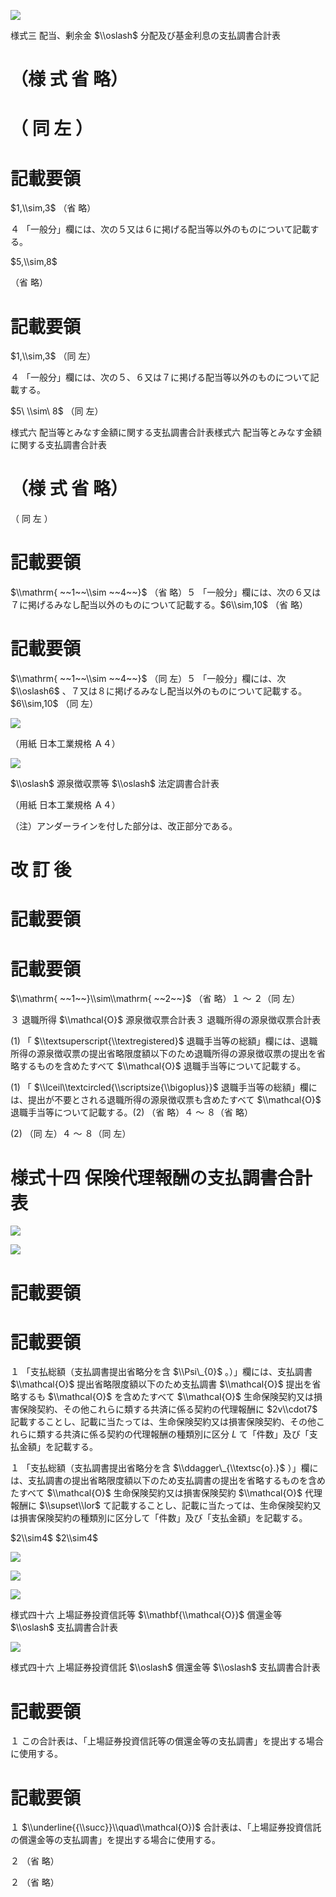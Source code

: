 ![](https://www.nta.go.jp/tmp/1769f7bf-0db3-4383-8eea-7865b0ef237a/images/cf77f798da761a8d34e15da737d53ae1aa5de305de9b863da40781e8818d29ce.jpg)

様式三 配当、剰余金 $\\oslash$ 分配及び基金利息の支払調書合計表

# （様 式 省 略）

# （ 同 左 ）

# 記載要領

$1,\\sim,3$ （省 略）

４ 「一般分」欄には、次の５又は６に掲げる配当等以外のものについて記載する。

$5,\\sim,8$

（省 略）

# 記載要領

$1,\\sim,3$ （同 左）

４ 「一般分」欄には、次の５、６又は７に掲げる配当等以外のものについて記載する。

$5\ \\sim\ 8$ （同 左）

様式六 配当等とみなす金額に関する支払調書合計表様式六 配当等とみなす金額に関する支払調書合計表

# （様 式 省 略）

（ 同 左 ）

# 記載要領

$\\mathrm{ ~~1~~\\sim ~~4~~}$ （省 略）５ 「一般分」欄には、次の６又は７に掲げるみなし配当以外のものについて記載する。$6\\sim,10$ （省 略）

# 記載要領

$\\mathrm{ ~~1~~\\sim ~~4~~}$ （同 左）５ 「一般分」欄には、次 $\\oslash6$ 、７又は８に掲げるみなし配当以外のものについて記載する。$6\\sim,10$ （同 左）

![](https://www.nta.go.jp/tmp/1769f7bf-0db3-4383-8eea-7865b0ef237a/images/f0f0f76043c6b9d060f15fafdd6333ccd6788571f2c9ab4c73ab9dd6888d46dc.jpg)

（用紙 日本工業規格 Ａ４）

![](https://www.nta.go.jp/tmp/1769f7bf-0db3-4383-8eea-7865b0ef237a/images/1bd89fbb58a2c624feeeca6e5a289c051cdee5b980424138a54c2198fbb71203.jpg)

$\\oslash$ 源泉徴収票等 $\\oslash$ 法定調書合計表

（用紙 日本工業規格 Ａ４）

（注）アンダーラインを付した部分は、改正部分である。

# 改 訂 後

# 記載要領

# 記載要領

$\\mathrm{ ~~1~~}\\sim\\mathrm{ ~~2~~}$ （省 略）１ ～ ２（同 左）

３ 退職所得 $\\mathcal{O}$ 源泉徴収票合計表３ 退職所得の源泉徴収票合計表

(1) 「 $\\textsuperscript{\\textregistered}$ 退職手当等の総額」欄には、退職所得の源泉徴収票の提出省略限度額以下のため退職所得の源泉徴収票の提出を省略するものを含めたすべて $\\mathcal{O}$ 退職手当等について記載する。

(1) 「 $\\lceil\\textcircled{\\scriptsize{\\bigoplus}}$ 退職手当等の総額」欄には、提出が不要とされる退職所得の源泉徴収票も含めたすべて $\\mathcal{O}$ 退職手当等について記載する。(2) （省 略）４ ～ ８（省 略）

(2) （同 左）４ ～ ８（同 左）

# 様式十四 保険代理報酬の支払調書合計表

![](https://www.nta.go.jp/tmp/1769f7bf-0db3-4383-8eea-7865b0ef237a/images/f3d02c0c36f5a0f74bfe694d305f4de788531bb93ed8782479a0d5afef952ee3.jpg)

![](https://www.nta.go.jp/tmp/1769f7bf-0db3-4383-8eea-7865b0ef237a/images/8b68f835d76ea9e5fb95b1972e1591e16a39db1f8b4f2862d665b2f9ca76f702.jpg)

# 記載要領

# 記載要領

１ 「支払総額（支払調書提出省略分を含 $\\Psi\_{0}$ 。）」欄には、支払調書 $\\mathcal{O}$ 提出省略限度額以下のため支払調書 $\\mathcal{O}$ 提出を省略するも $\\mathcal{O}$ を含めたすべて $\\mathcal{O}$ 生命保険契約又は損害保険契約、その他これらに類する共済に係る契約の代理報酬に $2v\\cdot7$ 記載することし、記載に当たっては、生命保険契約又は損害保険契約、その他これらに類する共済に係る契約の代理報酬の種類別に区分 $L$ て「件数」及び「支払金額」を記載する。

１ 「支払総額（支払調書提出省略分を含 $\\ddagger\_{\\textsc{o}.}$ ）」欄には、支払調書の提出省略限度額以下のため支払調書の提出を省略するものを含めたすべて $\\mathcal{O}$ 生命保険契約又は損害保険契約 $\\mathcal{O}$ 代理報酬に $\\supset\\lor$ て記載することし、記載に当たっては、生命保険契約又は損害保険契約の種類別に区分して「件数」及び「支払金額」を記載する。

$2\\sim4$ $2\\sim4$

![](https://www.nta.go.jp/tmp/1769f7bf-0db3-4383-8eea-7865b0ef237a/images/142bf8e7770088eaaaec68905932bf2164f1b69111c1433b5b034ba7238c4ea3.jpg)

![](https://www.nta.go.jp/tmp/1769f7bf-0db3-4383-8eea-7865b0ef237a/images/3e5ab89f67470dbbe578abd940001b1782716f6d721e3b3c5a15be8901a033f0.jpg)

![](https://www.nta.go.jp/tmp/1769f7bf-0db3-4383-8eea-7865b0ef237a/images/c59ce9a9108f865905d6c097ac8697de1713ac7e209d8e3d15bb1ee305c946c9.jpg)

様式四十六 上場証券投資信託等 $\\mathbf{\\mathcal{O}}$ 償還金等 $\\oslash$ 支払調書合計表

![](https://www.nta.go.jp/tmp/1769f7bf-0db3-4383-8eea-7865b0ef237a/images/5f2a28db5ae48800a633ae2776afaa74c40aaa753866ec5d8689d8e1f9949285.jpg)

様式四十六 上場証券投資信託 $\\oslash$ 償還金等 $\\oslash$ 支払調書合計表

# 記載要領

１ この合計表は、「上場証券投資信託等の償還金等の支払調書」を提出する場合に使用する。

# 記載要領

１ $\\underline{{\\succ}}\\quad\\mathcal{O})$ 合計表は、「上場証券投資信託の償還金等の支払調書」を提出する場合に使用する。

２ （省 略）

２ （省 略）